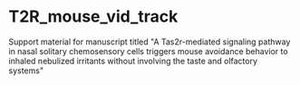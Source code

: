 # T2R_mouse_vid_track
Support material for manuscript titled "A Tas2r-mediated signaling pathway in nasal solitary chemosensory cells triggers mouse avoidance behavior to inhaled nebulized irritants without involving the taste and olfactory systems"
